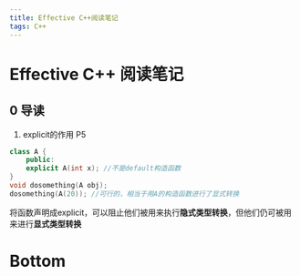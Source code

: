 ```yaml
---
title: Effective C++阅读笔记
tags: C++
---
```


# Effective C++ 阅读笔记

## 0 导读

1. explicit的作用 P5

```cpp
class A {
    public:
    explicit A(int x); //不是default构造函数
}
void dosomething(A obj);
dosomething(A(20)); //可行的，相当于用A的构造函数进行了显式转换
```

将函数声明成explicit，可以阻止他们被用来执行**隐式类型转换**，但他们仍可被用来进行**显式类型转换**







# Bottom













